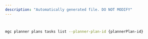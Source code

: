 ```yaml
---
description: "Automatically generated file. DO NOT MODIFY"
---
```


```bash


mgc planner plans tasks list --planner-plan-id {plannerPlan-id}

```
